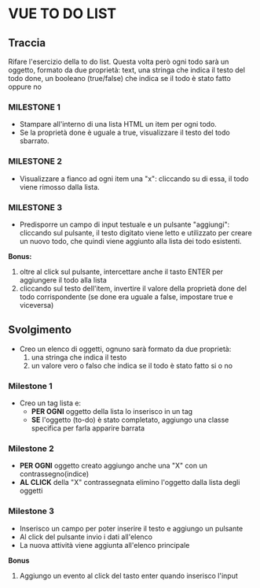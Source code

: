 # VUE TO DO LIST

## Traccia

Rifare l'esercizio della to do list.
Questa volta però ogni todo sarà un oggetto, formato da due proprietà:
text, una stringa che indica il testo del todo
done, un booleano (true/false) che indica se il todo è stato fatto oppure no

### MILESTONE 1

- Stampare all'interno di una lista HTML un item per ogni todo.
- Se la proprietà done è uguale a true, visualizzare il testo del todo sbarrato.

### MILESTONE 2

- Visualizzare a fianco ad ogni item una "x": cliccando su di essa, il todo viene rimosso dalla lista.

### MILESTONE 3

- Predisporre un campo di input testuale e un pulsante "aggiungi": cliccando sul pulsante, il testo digitato viene letto e utilizzato per creare un nuovo todo, che quindi viene aggiunto alla lista dei todo esistenti.

**Bonus:**

1. oltre al click sul pulsante, intercettare anche il tasto ENTER per aggiungere il todo alla lista
2. cliccando sul testo dell'item, invertire il valore della proprietà done del todo corrispondente (se done era uguale a false, impostare true e viceversa)

## Svolgimento

- Creo un elenco di oggetti, ognuno sarà formato da due proprietà:
  1. una stringa che indica il testo
  2. un valore vero o falso che indica se il todo è stato fatto si o no

### Milestone 1

- Creo un tag lista e:
  - **PER OGNI** oggetto della lista lo inserisco in un tag
  - **SE** l'oggetto (to-do) è stato completato, aggiungo una classe specifica per farla apparire barrata

### Milestone 2

- **PER OGNI** oggetto creato aggiungo anche una "X" con un contrassegno(indice)
- **AL CLICK** della "X" contrassegnata elimino l'oggetto dalla lista degli oggetti

### Milestone 3

- Inserisco un campo per poter inserire il testo e aggiungo un pulsante
- Al click del pulsante invio i dati all'elenco
- La nuova attività viene aggiunta all'elenco principale

**Bonus**

1. Aggiungo un evento al click del tasto enter quando inserisco l'input
